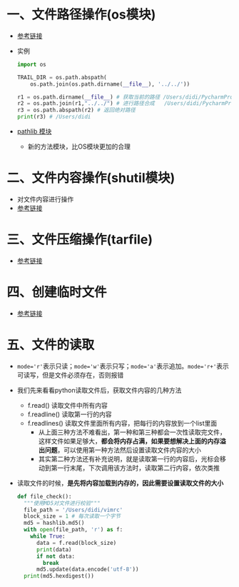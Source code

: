 # 一、文件路径操作(os模块)

- [参考链接](https://blog.csdn.net/kdongyi/article/details/82313150?ops_request_misc=%257B%2522request%255Fid%2522%253A%2522164964763616780366553189%2522%252C%2522scm%2522%253A%252220140713.130102334..%2522%257D&request_id=164964763616780366553189&biz_id=0&utm_medium=distribute.pc_search_result.none-task-blog-2~all~top_positive~default-1-82313150.142^v7^control,157^v4^control&utm_term=os.path&spm=1018.2226.3001.4187)

- 实例

  ```python
  import os
  
  TRAIL_DIR = os.path.abspath(
      os.path.join(os.path.dirname(__file__), '../../'))
  
  r1 = os.path.dirname(__file__) # 获取当前的路径 /Users/didi/PycharmProjects/pythonProject
  r2 = os.path.join(r1,"../../") # 进行路径合成   /Users/didi/PycharmProjects/pythonProject/../../
  r3 = os.path.abspath(r2) # 返回绝对路径
  print(r3) # /Users/didi
  ```

- [pathlib 模块](https://blog.csdn.net/looker53/article/details/106064166?spm=1001.2101.3001.6661.1&utm_medium=distribute.pc_relevant_t0.none-task-blog-2%7Edefault%7ECTRLIST%7ERate-1.pc_relevant_aa&depth_1-utm_source=distribute.pc_relevant_t0.none-task-blog-2%7Edefault%7ECTRLIST%7ERate-1.pc_relevant_aa&utm_relevant_index=1)
  
  - 新的方法模块，比OS模块更加的合理

# 二、文件内容操作(shutil模块)

- 对文件内容进行操作
- [参考链接](https://blog.csdn.net/qq_40223983/article/details/95984230)

# 三、文件压缩操作(tarfile)

- [参考链接](https://blog.csdn.net/zhongbeida_xue/article/details/71124568?ops_request_misc=%257B%2522request%255Fid%2522%253A%2522165456983416782390585819%2522%252C%2522scm%2522%253A%252220140713.130102334..%2522%257D&request_id=165456983416782390585819&biz_id=0&utm_medium=distribute.pc_search_result.none-task-blog-2~all~sobaiduend~default-2-71124568-null-null.142^v11^pc_search_result_control_group,157^v13^control&utm_term=tarfile.open&spm=1018.2226.3001.4187)

# 四、创建临时文件

- [参考链接](https://blog.csdn.net/qq_32617703/article/details/101267426?ops_request_misc=%25257B%252522request%25255Fid%252522%25253A%252522165468941016780366524472%252522%25252C%252522scm%252522%25253A%25252220140713.130102334..%252522%25257D&request_id=165468941016780366524472&biz_id=0&utm_medium=distribute.pc_search_result.none-task-blog-2~all~sobaiduend~default-2-101267426-null-null.142%5Ev11%5Epc_search_result_control_group,157%5Ev13%5Econtrol&utm_term=+tempfile.TemporaryDirectory&spm=1018.2226.3001.4187)

# 五、文件的读取

- `mode='r'`表示只读；`mode='w'`表示只写；`mode='a'`表示追加。`mode='r+'`表示可读写，但是文件必须存在，否则报错
- 我们先来看看python读取文件后，获取文件内容的几种方法
  - f.read()	读取文件中所有内容
  - f.readline()	读取第一行的内容
  - f.readlines()	读取文件里面所有内容，把每行的内容放到一个list里面
    - 从上面三种方法不难看出，第一种和第三种都会一次性读取完文件，这样文件如果足够大，**都会将内存占满，如果要想解决上面的内存溢出问题**，可以使用第一种方法然后设置读取文件内容的大小
    - 其实第二种方法还有补充说明，就是读取第一行的内容后，光标会移动到第一行末尾，下次调用该方法时，读取第二行内容，依次类推

- 读取文件的时候，**是先将内容加载到内存的，因此需要设置读取文件的大小**

  ```python
  def file_check():
    """使用MD5对文件进行校验"""
    file_path = '/Users/didi/vimrc'
    block_size = 1 # 每次读取一个字节
    md5 = hashlib.md5()
    with open(file_path, 'r') as f:
      while True:
        data = f.read(block_size)
        print(data)
        if not data:
          break
        md5.update(data.encode('utf-8'))
    print(md5.hexdigest())
  ```

  
